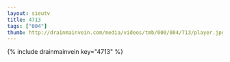 ```yaml
--- 
layout: sieutv
title: 4713
tags: ["004"]
thumb: http://drainmainvein.com/media/videos/tmb/000/004/713/player.jpg
---
```

{% include drainmainvein key="4713" %} 
